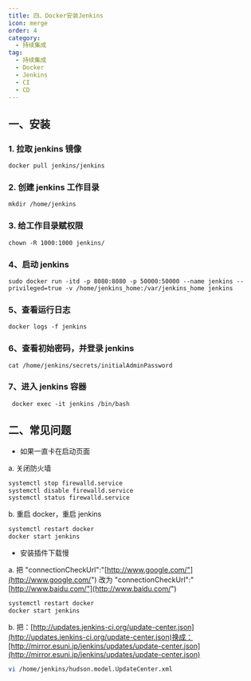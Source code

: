 ```yaml
---
title: 四、Docker安装Jenkins
icon: merge
order: 4
category:
  - 持续集成
tag:
  - 持续集成
  - Docker
  - Jenkins
  - CI
  - CD
---
```


## 一、安装

### 1. 拉取 jenkins 镜像

`docker pull jenkins/jenkins`

### 2. 创建 jenkins 工作目录

`mkdir /home/jenkins  `

### 3. 给工作目录赋权限

`chown -R 1000:1000 jenkins/ `

### 4、启动 jenkins

`sudo docker run -itd -p 8080:8080 -p 50000:50000 --name jenkins --privileged=true -v /home/jenkins_home:/var/jenkins_home jenkins`

### 5、查看运行日志

`docker logs -f jenkins`

### 6、查看初始密码，并登录 jenkins

`cat /home/jenkins/secrets/initialAdminPassword   `

### 7、进入 jenkins 容器

` docker exec -it jenkins /bin/bash`

## 二、常见问题

- 如果一直卡在启动页面

a. 关闭防火墙

```bash
systemctl stop firewalld.service
systemctl disable firewalld.service
systemctl status firewalld.service
```

b. 重启 docker，重启 jenkins

```bash
systemctl restart docker
docker start jenkins
```

- 安装插件下载慢

a. 把 "connectionCheckUrl":"[http://www.google.com/"](http://www.google.com/") 改为 "connectionCheckUrl":"[http://www.baidu.com/"](http://www.baidu.com/")

```bash
systemctl restart docker
docker start jenkins
```

b. 把：[http://updates.jenkins-ci.org/update-center.json](http://updates.jenkins-ci.org/update-center.json)换成：[http://mirror.esuni.jp/jenkins/updates/update-center.json](http://mirror.esuni.jp/jenkins/updates/update-center.json)

```bash
vi /home/jenkins/hudson.model.UpdateCenter.xml
```

[](http://mirror.esuni.jp/jenkins/updates/update-center.json)
